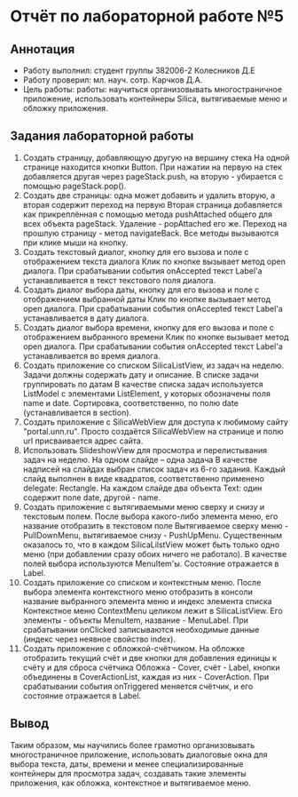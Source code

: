 # Отчёт по лабораторной работе №5

## Аннотация
- Работу выполнил: студент группы 382006-2 Колесников Д.Е
- Работу проверил: мл. науч. сотр. Карчков Д.А.
- Цель работы: работы: научиться организовывать многостраничное приложение, использовать контейнеры Silica, вытягиваемые меню и обложку приложения.

## Задания лабораторной работы
 1. Создать страницу, добавляющую другую на вершину стека
На одной странице находится кнопки Button. При нажатии на первую на стек добавляется другая через pageStack.push, на вторую - убирается с помощью pageStack.pop().
 2. Создать две страницы: одна может добавить и удалить вторую, а вторая содержит переход на первую
Вторая страница добавляется как прикреплённая с помощью метода pushAttached общего для всех объекта pageStack. Удаление - popAttached его же. Переход на прошлую страницу - метод navigateBack. Все методы вызываются при клике мыши на кнопку.
 3. Создать текстовый диалог, кнопку для его вызова и поле с отображением текста диалога
Клик по кнопке вызывает метод open диалога. При срабатывании события onAccepted текст Label'а устанавливается в текст текстового поля диалога.
 4. Создать диалог выбора даты, кнопку для его вызова и поле с отображением выбранной даты
Клик по кнопке вызывает метод open диалога. При срабатывании события onAccepted текст Label'а устанавливается в дату диалога.
 5. Создать диалог выбора времени, кнопку для его вызова и поле с отображением выбранного времени
Клик по кнопке вызывает метод open диалога. При срабатывании события onAccepted текст Label'а устанавливается во время диалога.
 6. Создать приложение со списком SilicaListView, из задач на неделю. Задачи должны содержать дату и описание. В списке задачи группировать по датам
В качестве списка задач используется ListModel с элементами ListElement, у которых обозначены поля name и date. Сортировка, соответственно, по полю date (устанавливается в section).
 7. Создать приложение с SilicaWebView для доступа к любимому сайту "portal.unn.ru".
Просто создаётся SilicaWebView на странице и полю url присваивается адрес сайта.
 8. Использовать SlideshowView для просмотра и перелистывания задач на неделю. На одном слайде – одна задача
В качестве надписей на слайдах выбран список задач из 6-го задания. Каждый слайд выполнен в виде квадратов, соответственно применено delegate: Rectangle. На каждом слайде два объекта Text: один содержит поле date, другой - name.
 9. Создать приложение с вытягиваемыми меню сверху и снизу и текстовым полем. После выбора какого-либо элемента меню, его название отобразить в текстовом поле
Вытягиваемое сверху меню - PullDownMenu, вытягиваемое снизу - PushUpMenu. Существенным оказалось то, что в каждом SilicaLilstView может быть только одно меню (при добавлении сразу обоих ничего не работало). В качестве полей выбора используются MenuItem'ы. Состояние отражается в Label.
 10. Создать приложение со списком и контекстным меню. После выбора элемента контекстного меню отобразить в консоли название выбранного элемента меню и индекс элемента списка
Контекстное меню ContextMenu целиком лежит в SilicaListView. Его элементы - объекты MenuItem, название - MenuLabel. При срабатывании onClicked записываются необходимые данные (индекс через неявное свойство index).
 11. Создать приложение с обложкой-счётчиком. На обложке отобразить текущий счёт и две кнопки для добавления единицы к счёту и для сброса счётчика
Обложка - Cover, счёт - Label, кнопки объединены в CoverActionList, каждая из них - CoverAction. При срабатывании события onTriggered меняется счётчик, и его состояние отражается в Label.
## Вывод
Таким образом, мы научились более грамотно организовывать многостраничное приложение, использовать диалоговые окна для выбора текста, даты, времени и менее специализированные контейнеры для просмотра задач, создавать такие элементы приложения, как обложка, контекстное и вытягиваемое меню.